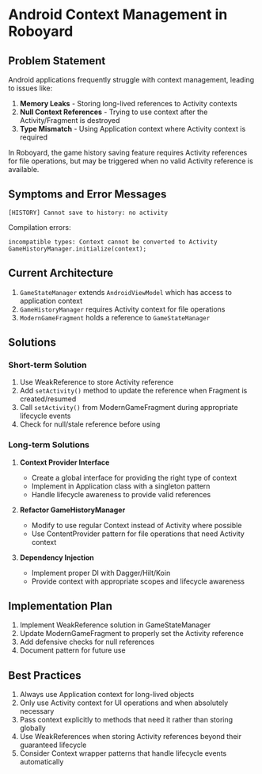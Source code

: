 # Android Context Management in Roboyard

## Problem Statement

Android applications frequently struggle with context management, leading to issues like:

1. **Memory Leaks** - Storing long-lived references to Activity contexts
2. **Null Context References** - Trying to use context after the Activity/Fragment is destroyed
3. **Type Mismatch** - Using Application context where Activity context is required

In Roboyard, the game history saving feature requires Activity references for file operations, but may be triggered when no valid Activity reference is available.

## Symptoms and Error Messages

```
[HISTORY] Cannot save to history: no activity
```

Compilation errors:
```
incompatible types: Context cannot be converted to Activity
GameHistoryManager.initialize(context);
```

## Current Architecture

1. `GameStateManager` extends `AndroidViewModel` which has access to application context
2. `GameHistoryManager` requires Activity context for file operations
3. `ModernGameFragment` holds a reference to `GameStateManager`

## Solutions

### Short-term Solution

1. Use WeakReference<Activity> to store Activity reference
2. Add `setActivity()` method to update the reference when Fragment is created/resumed
3. Call `setActivity()` from ModernGameFragment during appropriate lifecycle events
4. Check for null/stale reference before using

### Long-term Solutions

1. **Context Provider Interface**
   - Create a global interface for providing the right type of context
   - Implement in Application class with a singleton pattern
   - Handle lifecycle awareness to provide valid references

2. **Refactor GameHistoryManager**
   - Modify to use regular Context instead of Activity where possible
   - Use ContentProvider pattern for file operations that need Activity context

3. **Dependency Injection**
   - Implement proper DI with Dagger/Hilt/Koin
   - Provide context with appropriate scopes and lifecycle awareness

## Implementation Plan

1. Implement WeakReference solution in GameStateManager
2. Update ModernGameFragment to properly set the Activity reference
3. Add defensive checks for null references
4. Document pattern for future use

## Best Practices

1. Always use Application context for long-lived objects
2. Only use Activity context for UI operations and when absolutely necessary
3. Pass context explicitly to methods that need it rather than storing globally
4. Use WeakReferences when storing Activity references beyond their guaranteed lifecycle
5. Consider Context wrapper patterns that handle lifecycle events automatically
